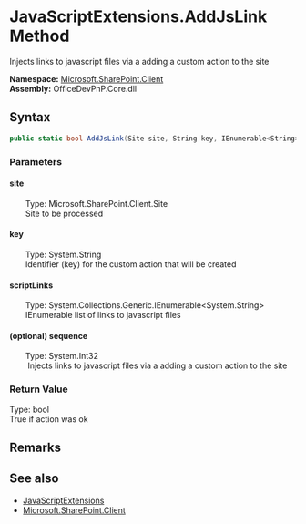 # JavaScriptExtensions.AddJsLink Method  
 Injects links to javascript files via a adding a custom action to the site   

**Namespace:** [Microsoft.SharePoint.Client](Microsoft.SharePoint.Client.md)  
**Assembly:** OfficeDevPnP.Core.dll  
## Syntax
```C#
public static bool AddJsLink(Site site, String key, IEnumerable<String> scriptLinks, Int32 sequence)
```
### Parameters
#### site  
&emsp;&emsp;Type: Microsoft.SharePoint.Client.Site  
&emsp;&emsp;Site to be processed  

  

#### key  
&emsp;&emsp;Type: System.String  
&emsp;&emsp;Identifier (key) for the custom action that will be created  

  

#### scriptLinks  
&emsp;&emsp;Type: System.Collections.Generic.IEnumerable<System.String>  
&emsp;&emsp;IEnumerable list of links to javascript files  

  

#### (optional) sequence  
&emsp;&emsp;Type: System.Int32  
&emsp;&emsp; Injects links to javascript files via a adding a custom action to the site   

  

### Return Value
Type: bool  
True if action was ok  


## Remarks
  
## See also
- [JavaScriptExtensions](Microsoft.SharePoint.Client.JavaScriptExtensions.md) 
- [Microsoft.SharePoint.Client](Microsoft.SharePoint.Client.md) 
